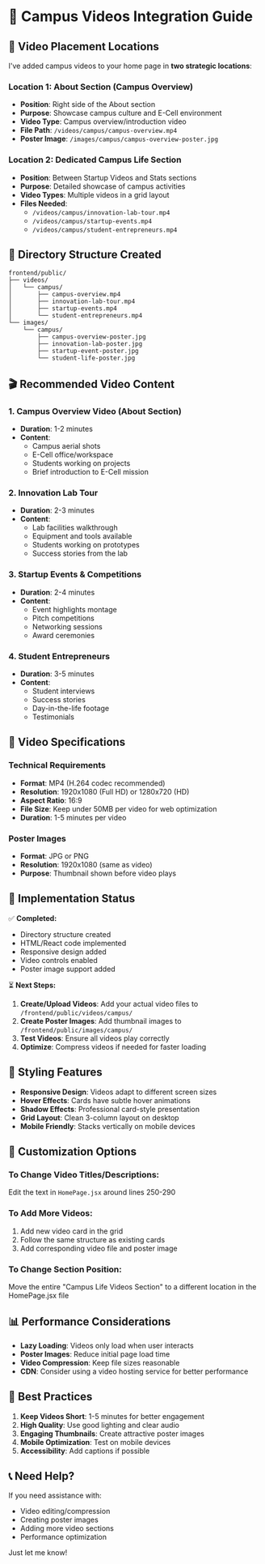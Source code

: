 # 🎥 Campus Videos Integration Guide

## 📍 **Video Placement Locations**

I've added campus videos to your home page in **two strategic locations**:

### **Location 1: About Section (Campus Overview)**
- **Position**: Right side of the About section
- **Purpose**: Showcase campus culture and E-Cell environment
- **Video Type**: Campus overview/introduction video
- **File Path**: `/videos/campus/campus-overview.mp4`
- **Poster Image**: `/images/campus/campus-overview-poster.jpg`

### **Location 2: Dedicated Campus Life Section**
- **Position**: Between Startup Videos and Stats sections
- **Purpose**: Detailed showcase of campus activities
- **Video Types**: Multiple videos in a grid layout
- **Files Needed**:
  - `/videos/campus/innovation-lab-tour.mp4`
  - `/videos/campus/startup-events.mp4`
  - `/videos/campus/student-entrepreneurs.mp4`

## 📁 **Directory Structure Created**

```
frontend/public/
├── videos/
│   └── campus/
│       ├── campus-overview.mp4
│       ├── innovation-lab-tour.mp4
│       ├── startup-events.mp4
│       └── student-entrepreneurs.mp4
└── images/
    └── campus/
        ├── campus-overview-poster.jpg
        ├── innovation-lab-poster.jpg
        ├── startup-event-poster.jpg
        └── student-life-poster.jpg
```

## 🎬 **Recommended Video Content**

### **1. Campus Overview Video (About Section)**
- **Duration**: 1-2 minutes
- **Content**: 
  - Campus aerial shots
  - E-Cell office/workspace
  - Students working on projects
  - Brief introduction to E-Cell mission

### **2. Innovation Lab Tour**
- **Duration**: 2-3 minutes
- **Content**:
  - Lab facilities walkthrough
  - Equipment and tools available
  - Students working on prototypes
  - Success stories from the lab

### **3. Startup Events & Competitions**
- **Duration**: 2-4 minutes
- **Content**:
  - Event highlights montage
  - Pitch competitions
  - Networking sessions
  - Award ceremonies

### **4. Student Entrepreneurs**
- **Duration**: 3-5 minutes
- **Content**:
  - Student interviews
  - Success stories
  - Day-in-the-life footage
  - Testimonials

## 📱 **Video Specifications**

### **Technical Requirements**
- **Format**: MP4 (H.264 codec recommended)
- **Resolution**: 1920x1080 (Full HD) or 1280x720 (HD)
- **Aspect Ratio**: 16:9
- **File Size**: Keep under 50MB per video for web optimization
- **Duration**: 1-5 minutes per video

### **Poster Images**
- **Format**: JPG or PNG
- **Resolution**: 1920x1080 (same as video)
- **Purpose**: Thumbnail shown before video plays

## 🚀 **Implementation Status**

✅ **Completed:**
- Directory structure created
- HTML/React code implemented
- Responsive design added
- Video controls enabled
- Poster image support added

⏳ **Next Steps:**
1. **Create/Upload Videos**: Add your actual video files to `/frontend/public/videos/campus/`
2. **Create Poster Images**: Add thumbnail images to `/frontend/public/images/campus/`
3. **Test Videos**: Ensure all videos play correctly
4. **Optimize**: Compress videos if needed for faster loading

## 🎨 **Styling Features**

- **Responsive Design**: Videos adapt to different screen sizes
- **Hover Effects**: Cards have subtle hover animations
- **Shadow Effects**: Professional card-style presentation
- **Grid Layout**: Clean 3-column layout on desktop
- **Mobile Friendly**: Stacks vertically on mobile devices

## 🔧 **Customization Options**

### **To Change Video Titles/Descriptions:**
Edit the text in `HomePage.jsx` around lines 250-290

### **To Add More Videos:**
1. Add new video card in the grid
2. Follow the same structure as existing cards
3. Add corresponding video file and poster image

### **To Change Section Position:**
Move the entire "Campus Life Videos Section" to a different location in the HomePage.jsx file

## 📊 **Performance Considerations**

- **Lazy Loading**: Videos only load when user interacts
- **Poster Images**: Reduce initial page load time
- **Video Compression**: Keep file sizes reasonable
- **CDN**: Consider using a video hosting service for better performance

## 🎯 **Best Practices**

1. **Keep Videos Short**: 1-5 minutes for better engagement
2. **High Quality**: Use good lighting and clear audio
3. **Engaging Thumbnails**: Create attractive poster images
4. **Mobile Optimization**: Test on mobile devices
5. **Accessibility**: Add captions if possible

## 📞 **Need Help?**

If you need assistance with:
- Video editing/compression
- Creating poster images
- Adding more video sections
- Performance optimization

Just let me know!
